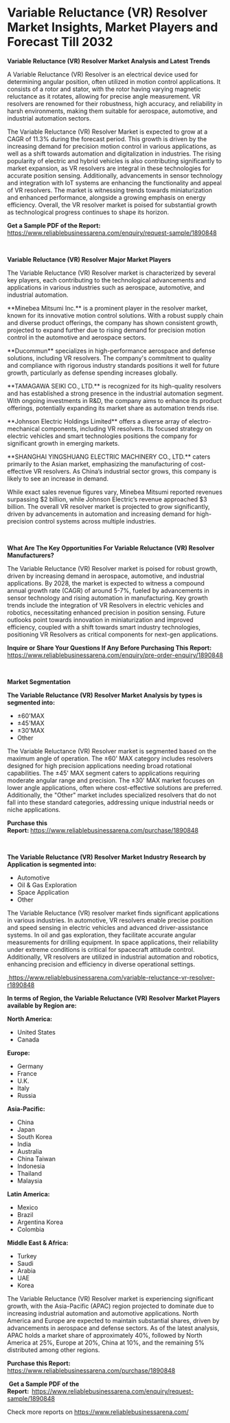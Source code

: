 <p><h1>Variable Reluctance (VR) Resolver Market Insights, Market Players and Forecast Till 2032</h1></p><p><strong>Variable Reluctance (VR) Resolver Market Analysis and Latest Trends</strong></p>
<p><p>A Variable Reluctance (VR) Resolver is an electrical device used for determining angular position, often utilized in motion control applications. It consists of a rotor and stator, with the rotor having varying magnetic reluctance as it rotates, allowing for precise angle measurement. VR resolvers are renowned for their robustness, high accuracy, and reliability in harsh environments, making them suitable for aerospace, automotive, and industrial automation sectors.</p><p>The Variable Reluctance (VR) Resolver Market is expected to grow at a CAGR of 11.3% during the forecast period. This growth is driven by the increasing demand for precision motion control in various applications, as well as a shift towards automation and digitalization in industries. The rising popularity of electric and hybrid vehicles is also contributing significantly to market expansion, as VR resolvers are integral in these technologies for accurate position sensing. Additionally, advancements in sensor technology and integration with IoT systems are enhancing the functionality and appeal of VR resolvers. The market is witnessing trends towards miniaturization and enhanced performance, alongside a growing emphasis on energy efficiency. Overall, the VR resolver market is poised for substantial growth as technological progress continues to shape its horizon.</p></p>
<p><strong>Get a Sample PDF of the Report:&nbsp;</strong> <a href="https://www.reliablebusinessarena.com/enquiry/request-sample/1890848?utm_campaign=2187&utm_medium=2&utm_source=Github&utm_content=ia&utm_term=07042025&utm_id=variable-reluctance-vr-resolver">https://www.reliablebusinessarena.com/enquiry/request-sample/1890848</a></p>
<p>&nbsp;</p>
<p><strong>Variable Reluctance (VR) Resolver Major Market Players</strong></p>
<p><p>The Variable Reluctance (VR) Resolver market is characterized by several key players, each contributing to the technological advancements and applications in various industries such as aerospace, automotive, and industrial automation. </p><p>**Minebea Mitsumi Inc.** is a prominent player in the resolver market, known for its innovative motion control solutions. With a robust supply chain and diverse product offerings, the company has shown consistent growth, projected to expand further due to rising demand for precision motion control in the automotive and aerospace sectors.</p><p>**Ducommun** specializes in high-performance aerospace and defense solutions, including VR resolvers. The company's commitment to quality and compliance with rigorous industry standards positions it well for future growth, particularly as defense spending increases globally. </p><p>**TAMAGAWA SEIKI CO., LTD.** is recognized for its high-quality resolvers and has established a strong presence in the industrial automation segment. With ongoing investments in R&D, the company aims to enhance its product offerings, potentially expanding its market share as automation trends rise.</p><p>**Johnson Electric Holdings Limited** offers a diverse array of electro-mechanical components, including VR resolvers. Its focused strategy on electric vehicles and smart technologies positions the company for significant growth in emerging markets.</p><p>**SHANGHAI YINGSHUANG ELECTRIC MACHINERY CO., LTD.** caters primarily to the Asian market, emphasizing the manufacturing of cost-effective VR resolvers. As China’s industrial sector grows, this company is likely to see an increase in demand.</p><p>While exact sales revenue figures vary, Minebea Mitsumi reported revenues surpassing $2 billion, while Johnson Electric’s revenue approached $3 billion. The overall VR resolver market is projected to grow significantly, driven by advancements in automation and increasing demand for high-precision control systems across multiple industries.</p></p>
<p>&nbsp;</p>
<p><strong>What Are The Key Opportunities For Variable Reluctance (VR) Resolver Manufacturers?</strong></p>
<p><p>The Variable Reluctance (VR) Resolver market is poised for robust growth, driven by increasing demand in aerospace, automotive, and industrial applications. By 2028, the market is expected to witness a compound annual growth rate (CAGR) of around 5-7%, fueled by advancements in sensor technology and rising automation in manufacturing. Key growth trends include the integration of VR Resolvers in electric vehicles and robotics, necessitating enhanced precision in position sensing. Future outlooks point towards innovation in miniaturization and improved efficiency, coupled with a shift towards smart industry technologies, positioning VR Resolvers as critical components for next-gen applications.</p></p>
<p><strong>Inquire or Share Your Questions If Any Before Purchasing This Report:</strong> <a href="https://www.reliablebusinessarena.com/enquiry/pre-order-enquiry/1890848?utm_campaign=2187&utm_medium=2&utm_source=Github&utm_content=ia&utm_term=07042025&utm_id=variable-reluctance-vr-resolver">https://www.reliablebusinessarena.com/enquiry/pre-order-enquiry/1890848</a></p>
<p>&nbsp;</p>
<p><strong>Market Segmentation</strong></p>
<p><strong>The Variable Reluctance (VR) Resolver Market Analysis by types is segmented into:</strong></p>
<p><ul><li>±60'MAX</li><li>±45'MAX</li><li>±30'MAX</li><li>Other</li></ul></p>
<p><p>The Variable Reluctance (VR) Resolver market is segmented based on the maximum angle of operation. The ±60' MAX category includes resolvers designed for high precision applications needing broad rotational capabilities. The ±45' MAX segment caters to applications requiring moderate angular range and precision. The ±30' MAX market focuses on lower angle applications, often where cost-effective solutions are preferred. Additionally, the "Other" market includes specialized resolvers that do not fall into these standard categories, addressing unique industrial needs or niche applications.</p></p>
<p><strong>Purchase this Report:&nbsp;</strong><a href="https://www.reliablebusinessarena.com/purchase/1890848?utm_campaign=2187&utm_medium=2&utm_source=Github&utm_content=ia&utm_term=07042025&utm_id=variable-reluctance-vr-resolver">https://www.reliablebusinessarena.com/purchase/1890848</a></p>
<p>&nbsp;</p>
<p><strong>The Variable Reluctance (VR) Resolver Market Industry Research by Application is segmented into:</strong></p>
<p><ul><li>Automotive</li><li>Oil & Gas Exploration</li><li>Space Application</li><li>Other</li></ul></p>
<p><p>The Variable Reluctance (VR) resolver market finds significant applications in various industries. In automotive, VR resolvers enable precise position and speed sensing in electric vehicles and advanced driver-assistance systems. In oil and gas exploration, they facilitate accurate angular measurements for drilling equipment. In space applications, their reliability under extreme conditions is critical for spacecraft attitude control. Additionally, VR resolvers are utilized in industrial automation and robotics, enhancing precision and efficiency in diverse operational settings.</p></p>
<p><a href="https://www.reliablebusinessarena.com/variable-reluctance-vr-resolver-r1890848?utm_campaign=2187&utm_medium=2&utm_source=Github&utm_content=ia&utm_term=07042025&utm_id=variable-reluctance-vr-resolver">&nbsp;https://www.reliablebusinessarena.com/variable-reluctance-vr-resolver-r1890848</a></p>
<p><strong>In terms of Region, the Variable Reluctance (VR) Resolver Market Players available by Region are:</strong></p>
<p>
    <p> <strong> North America: </strong>
        <ul>
            <li>United States</li>
            <li>Canada</li>
        </ul>
        </p> 
    <p> <strong> Europe: </strong>
        <ul>
            <li>Germany</li>
            <li>France</li>
            <li>U.K.</li>
            <li>Italy</li>
            <li>Russia</li>
        </ul>
        </p> 
    <p> <strong> Asia-Pacific: </strong>
        <ul>
            <li>China</li>
            <li>Japan</li>
            <li>South Korea</li>
            <li>India</li>
            <li>Australia</li>
            <li>China Taiwan</li>
            <li>Indonesia</li>
            <li>Thailand</li>
            <li>Malaysia</li>
        </ul>
        </p> 
    <p> <strong> Latin America: </strong>
        <ul>
            <li>Mexico</li>
            <li>Brazil</li>
            <li>Argentina Korea</li>
            <li>Colombia</li>
        </ul>
        </p> 
    <p> <strong> Middle East & Africa: </strong>
        <ul>
            <li>Turkey</li>
            <li>Saudi</li>
            <li>Arabia</li>
            <li>UAE</li>
            <li>Korea</li>
        </ul>
    </p>
    </p>
<p><p>The Variable Reluctance (VR) Resolver market is experiencing significant growth, with the Asia-Pacific (APAC) region projected to dominate due to increasing industrial automation and automotive applications. North America and Europe are expected to maintain substantial shares, driven by advancements in aerospace and defense sectors. As of the latest analysis, APAC holds a market share of approximately 40%, followed by North America at 25%, Europe at 20%, China at 10%, and the remaining 5% distributed among other regions.</p></p>
<p><strong>Purchase this Report: </strong><a href="https://www.reliablebusinessarena.com/purchase/1890848?utm_campaign=2187&utm_medium=2&utm_source=Github&utm_content=ia&utm_term=07042025&utm_id=variable-reluctance-vr-resolver">https://www.reliablebusinessarena.com/purchase/1890848</a></p>
<p>&nbsp;<strong>Get a Sample PDF of the Report:&nbsp;&nbsp;</strong><a href="https://www.reliablebusinessarena.com/enquiry/request-sample/1890848?utm_campaign=2187&utm_medium=2&utm_source=Github&utm_content=ia&utm_term=07042025&utm_id=variable-reluctance-vr-resolver">https://www.reliablebusinessarena.com/enquiry/request-sample/1890848</a></p>
<p><strong></strong></p>
<p>Check more reports on <a href="https://www.reliablebusinessarena.com/?utm_campaign=2187&utm_medium=2&utm_source=Github&utm_content=ia&utm_term=07042025&utm_id=variable-reluctance-vr-resolver">https://www.reliablebusinessarena.com/</a></p>